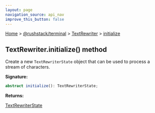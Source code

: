 ```yaml
---
layout: page
navigation_source: api_nav
improve_this_button: false
---
```



[Home](./index.md) &gt; [@rushstack/terminal](./terminal.md) &gt; [TextRewriter](./terminal.textrewriter.md) &gt; [initialize](./terminal.textrewriter.initialize.md)

## TextRewriter.initialize() method

Create a new `TextRewriterState` object that can be used to process a stream of characters.

<b>Signature:</b>

```typescript
abstract initialize(): TextRewriterState;
```
<b>Returns:</b>

[TextRewriterState](./terminal.textrewriterstate.md)
